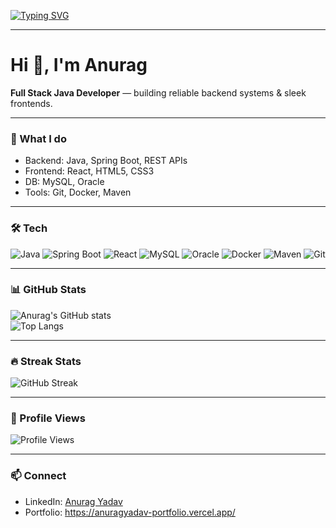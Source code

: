 <!-- Typing SVG Intro -->
[![Typing SVG](https://readme-typing-svg.demolab.com?font=Fira+Code&size=28&pause=1000&color=00F7FF&width=600&lines=Hi%2C+I'm+Anurag+Yadav+👋;Full+Stack+Java+Developer+☕;Love+to+Build+Web+%26+Backend+Web+Apps+🚀)](https://git.io/typing-svg)

---

# Hi 👋, I'm Anurag

**Full Stack Java Developer** — building reliable backend systems & sleek frontends.

---

### 🔭 What I do
- Backend: Java, Spring Boot, REST APIs
- Frontend: React, HTML5, CSS3
- DB: MySQL, Oracle
- Tools: Git, Docker, Maven

---

### 🛠 Tech
![Java](https://img.shields.io/badge/Java-ED8B00?style=for-the-badge&logo=openjdk&logoColor=white)
![Spring Boot](https://img.shields.io/badge/SpringBoot-6DB33F?style=for-the-badge&logo=springboot)
![React](https://img.shields.io/badge/React-20232A?style=for-the-badge&logo=react)
![MySQL](https://img.shields.io/badge/MySQL-4479A1?style=for-the-badge&logo=mysql&logoColor=white)
![Oracle](https://img.shields.io/badge/Oracle-F80000?style=for-the-badge&logo=oracle&logoColor=white)
![Docker](https://img.shields.io/badge/Docker-2496ED?style=for-the-badge&logo=docker&logoColor=white)
![Maven](https://img.shields.io/badge/Maven-C71A36?style=for-the-badge&logo=apachemaven&logoColor=white)
![Git](https://img.shields.io/badge/Git-F05032?style=for-the-badge&logo=git&logoColor=white)

---

### 📊 GitHub Stats
![Anurag's GitHub stats](https://github-readme-stats.vercel.app/api?username=AnuragYadav-18&show_icons=true&theme=tokyonight)  
![Top Langs](https://github-readme-stats.vercel.app/api/top-langs/?username=AnuragYadav-18&layout=compact&theme=tokyonight)  

---

### 🔥 Streak Stats
![GitHub Streak](https://streak-stats.demolab.com?user=AnuragYadav-18&theme=tokyonight&hide_border=true)

---

### 👀 Profile Views
![Profile Views](https://komarev.com/ghpvc/?username=AnuragYadav-18&label=Profile%20Views&color=blue&style=flat)

---

### 📫 Connect
- LinkedIn: [Anurag Yadav](https://www.linkedin.com/in/anurag-yadav-b6b89526b/)  
- Portfolio: https://anuragyadav-portfolio.vercel.app/
